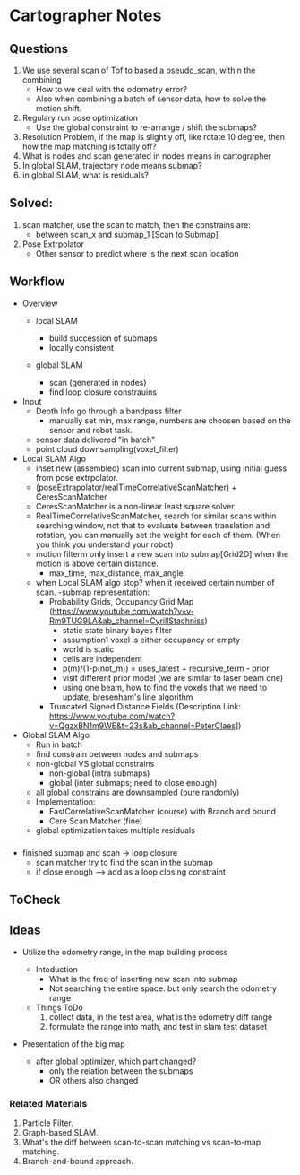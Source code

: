 # Cartographer Notes
## Questions
1. We use several scan of Tof to based a pseudo_scan, within the combining
    - How to we deal with the odometry error?
    - Also when combining a batch of sensor data, how to solve the motion shift.
1. Regulary run pose optimization
    - Use the global constraint to re-arrange / shift the submaps?
1. Resolution Problem, if the map is slightly off, like rotate 10 degree, then how the map matching is totally off?
1. What is nodes and scan generated in nodes means in cartographer
1. In global SLAM, trajectory node means submap?
1. in global SLAM, what is residuals?
## Solved: 
1. scan matcher, use the scan to match, then the constrains are:
    - between scan_x and submap_1 [Scan to Submap]
1. Pose Extrpolator
    - Other sensor to predict where is the next scan location


## Workflow
- Overview
    - local SLAM
        - build succession of submaps
        - locally consistent
        
    - global SLAM
        - scan (generated in nodes)
        - find loop closure constrauins
- Input
    - Depth Info go through a bandpass filter
        - manually set min, max range, numbers are choosen based on the sensor and robot task.
    - sensor data delivered "in batch"
    - point cloud downsampling(voxel_filter)
- Local SLAM Algo
    - inset new (assembled) scan into current submap, using initial guess from pose extrpolator.
    - (poseExtrapolator/realTimeCorrelativeScanMatcher) + CeresScanMatcher
    - CeresScanMatcher is a non-linear least square solver
    - RealTimeCorrelativeScanMatcher, search for similar scans within searching window, not that to evaluate between translation and rotation, you can manually set the weight for each of them. (When you think you understand your robot)
    - motion filterm only insert a new scan into submap[Grid2D] when the motion is above certain distance.
        - max_time, max_distance, max_angle
    - when Local SLAM algo stop? when it received certain number of scan.
    -submap representation:
        - Probability Grids, Occupancy Grid Map (https://www.youtube.com/watch?v=v-Rm9TUG9LA&ab_channel=CyrillStachniss)
            - static state binary bayes filter
            - assumption1 voxel is either occupancy or empty
            - world is static
            - cells are independent
            - p(m)/(1-p(not_m)) = uses_latest + recursive_term - prior
            - visit different prior model (we are similar to laser beam one)
            - using one beam, how to find the voxels that we need to update, bresenham's line algorithm
        - Truncated Signed Distance Fields (Description Link: https://www.youtube.com/watch?v=QgzxBN1m9WE&t=23s&ab_channel=PeterClaes])
- Global SLAM Algo
    - Run in batch
    - find constrain between nodes and submaps
    - non-global VS global constrains
        - non-global (intra submaps)
        - global (inter submaps; need to close enough)
    - all global constrains are downsampled (pure randomly)
    - Implementation:
        - FastCorrelativeScanMatcher (course) with Branch and bound
        - Cere Scan Matcher (fine)
    - global optimization takes multiple residuals



        


###
- finished submap and scan -> loop closure
    - scan matcher try to find the scan in the submap
    - if close enough --> add as a loop closing constraint


## ToCheck
    




## Ideas
- Utilize the odometry range, in the map building process
    - Intoduction
        - What is the freq of inserting new scan into submap
        - Not searching the entire space. but only search the odometry range
    - Things ToDo
        1. collect data, in the test area, what is the odometry diff range
        1. formulate the range into math, and test in slam test dataset

- Presentation of the big map
    - after global optimizer, which part changed?
        - only the relation between the submaps
        - OR others also changed
    


<!-- ### branch-and-bound approach -->

### Related Materials
1. Particle Filter.
1. Graph-based SLAM.
1. What's the diff between scan-to-scan matching vs scan-to-map matching.
1. Branch-and-bound approach.